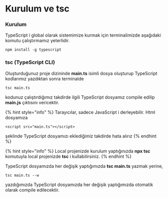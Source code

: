# Kurulum ve tsc

### Kurulum

TypeScript i global olarak sistemimize kurmak için terminalimizde aşağıdaki komutu çalıştırmamız yeterlidir.

```text
npm install -g typescript
```

### tsc \(TypeScript CLI\)

Oluşturduğunuz proje dizininde **main.ts** isimli dosya oluşturup TypeScript kodlarımız yazdıktan sonra terminalde 

```text
tsc main.ts
```

kodunuz çalıştırdığımız takdirde ilgili TypeScript dosyamız compile edilip **main.js** çıktısını vericektir. 

{% hint style="info" %}
Tarayıcılar, sadece JavaScript i derleyebilir. Html dosyamıza

```markup
<script src="main.ts"></script>
```

şeklinde TypeScript dosyamızı eklediğimiz takdirde hata alırız 
{% endhint %}

{% hint style="info" %}
Local projenizde kurulum yaptığınızda **npx tsc** komutuyla local projenizde **tsc** i kullabilirsiniz.
{% endhint %}



TypeScript dosyamızda her değişik yaptığımızda **tsc main.ts** yazmak yerine,

```text
tsc main.ts --w
```

 yazdığımızda TypeScript dosyamızda her değişik yaptığımızda otomatik olarak compile edilecektir.

